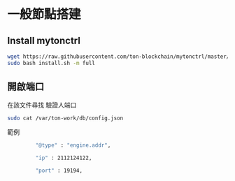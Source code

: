 # 一般節點搭建

## Install mytonctrl
```bash
wget https://raw.githubusercontent.com/ton-blockchain/mytonctrl/master/scripts/install.sh
sudo bash install.sh -m full
```


## 開啟端口
在該文件尋找  驗證人端口
```bash
sudo cat /var/ton-work/db/config.json
```
範例 
```bash
         "@type" : "engine.addr",

         "ip" : 2112124122,

         "port" : 19194,
```